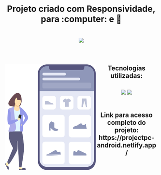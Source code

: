 <h1 align="center">Projeto criado com Responsividade, para :computer: e 📱 
<br>
<br>
<div><img src="https://media.tenor.com/YziWYkqZndYAAAAi/dm4uz3-foekoe.gif" width="60" /></div></h1>
<br>
<div><img align="left" src="https://github.com/thalyssonh3/Projeto-Responsivo/blob/master/assets/girl-cellphone.png?raw=true" width="300" height="350"/><div />
<h2 align="center">Tecnologias utilizadas:<h2/>
<div align="center">
  <img src="https://img.shields.io/badge/HTML5-E34F26?style=for-the-badge&logo=html5&logoColor=white" />
  <img src="https://img.shields.io/badge/CSS3-1572B6?style=for-the-badge&logo=css3&logoColor=white" />
<div/>
<br>
<br>
<div>Link para acesso completo do projeto:
<br>
https://projectpc-android.netlify.app/</div>
